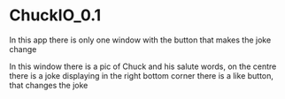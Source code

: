 # ChuckIO_0.1

In this app there is only one window with the button that makes the joke change

In this window there is a pic of Chuck and his salute words, on the centre there is a joke displaying
in the right bottom corner there is a like button, that changes the joke
